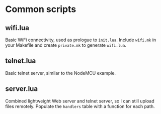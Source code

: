 Common scripts
==============

## wifi.lua
Basic WiFi connectivity, used as prologue to `init.lua`. Include `wifi.mk` in
your Makefile and create `private.mk` to generate `wifi.lua`.

## telnet.lua
Basic telnet server, similar to the NodeMCU example.

## server.lua
Combined lightweight Web server and telnet server,  so I can still upload
files remotely. Populate the `handlers` table with a function for each path.
